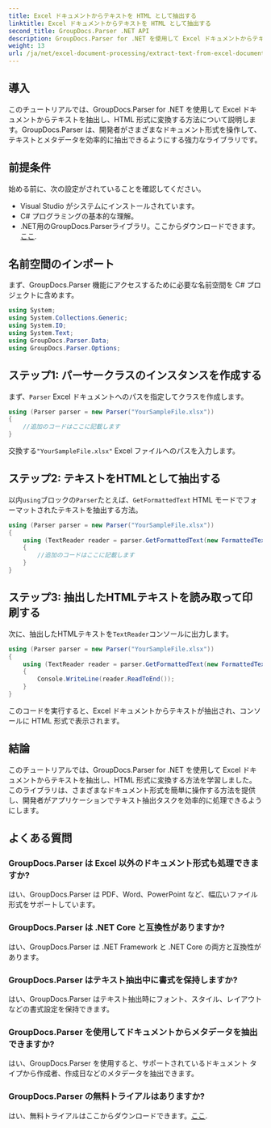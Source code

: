 ```yaml
---
title: Excel ドキュメントからテキストを HTML として抽出する
linktitle: Excel ドキュメントからテキストを HTML として抽出する
second_title: GroupDocs.Parser .NET API
description: GroupDocs.Parser for .NET を使用して Excel ドキュメントからテキストを抽出し、HTML に変換する方法を学習します。
weight: 13
url: /ja/net/excel-document-processing/extract-text-from-excel-document-as-html/
---
```

## 導入
このチュートリアルでは、GroupDocs.Parser for .NET を使用して Excel ドキュメントからテキストを抽出し、HTML 形式に変換する方法について説明します。GroupDocs.Parser は、開発者がさまざまなドキュメント形式を操作して、テキストとメタデータを効率的に抽出できるようにする強力なライブラリです。
## 前提条件
始める前に、次の設定がされていることを確認してください。
- Visual Studio がシステムにインストールされています。
- C# プログラミングの基本的な理解。
-  .NET用のGroupDocs.Parserライブラリ。ここからダウンロードできます。[ここ](https://releases.groupdocs.com/parser/net/).
## 名前空間のインポート
まず、GroupDocs.Parser 機能にアクセスするために必要な名前空間を C# プロジェクトに含めます。
```csharp
using System;
using System.Collections.Generic;
using System.IO;
using System.Text;
using GroupDocs.Parser.Data;
using GroupDocs.Parser.Options;
```
## ステップ1: パーサークラスのインスタンスを作成する
まず、`Parser` Excel ドキュメントへのパスを指定してクラスを作成します。
```csharp
using (Parser parser = new Parser("YourSampleFile.xlsx"))
{
    //追加のコードはここに記載します
}
```
交換する`"YourSampleFile.xlsx"` Excel ファイルへのパスを入力します。
## ステップ2: テキストをHTMLとして抽出する
以内`using`ブロックの`Parser`たとえば、`GetFormattedText` HTML モードでフォーマットされたテキストを抽出する方法。
```csharp
using (Parser parser = new Parser("YourSampleFile.xlsx"))
{
    using (TextReader reader = parser.GetFormattedText(new FormattedTextOptions(FormattedTextMode.Html)))
    {
        //追加のコードはここに記載します
    }
}
```
## ステップ3: 抽出したHTMLテキストを読み取って印刷する
次に、抽出したHTMLテキストを`TextReader`コンソールに出力します。
```csharp
using (Parser parser = new Parser("YourSampleFile.xlsx"))
{
    using (TextReader reader = parser.GetFormattedText(new FormattedTextOptions(FormattedTextMode.Html)))
    {
        Console.WriteLine(reader.ReadToEnd());
    }
}
```
このコードを実行すると、Excel ドキュメントからテキストが抽出され、コンソールに HTML 形式で表示されます。
## 結論
このチュートリアルでは、GroupDocs.Parser for .NET を使用して Excel ドキュメントからテキストを抽出し、HTML 形式に変換する方法を学習しました。このライブラリは、さまざまなドキュメント形式を簡単に操作する方法を提供し、開発者がアプリケーションでテキスト抽出タスクを効率的に処理できるようにします。

## よくある質問
### GroupDocs.Parser は Excel 以外のドキュメント形式も処理できますか?
はい、GroupDocs.Parser は PDF、Word、PowerPoint など、幅広いファイル形式をサポートしています。
### GroupDocs.Parser は .NET Core と互換性がありますか?
はい、GroupDocs.Parser は .NET Framework と .NET Core の両方と互換性があります。
### GroupDocs.Parser はテキスト抽出中に書式を保持しますか?
はい、GroupDocs.Parser はテキスト抽出時にフォント、スタイル、レイアウトなどの書式設定を保持できます。
### GroupDocs.Parser を使用してドキュメントからメタデータを抽出できますか?
はい、GroupDocs.Parser を使用すると、サポートされているドキュメント タイプから作成者、作成日などのメタデータを抽出できます。
### GroupDocs.Parser の無料トライアルはありますか?
はい、無料トライアルはここからダウンロードできます。[ここ](https://releases.groupdocs.com/).
